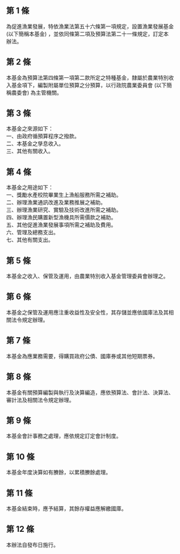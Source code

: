 第 1 條
-------
為促進漁業發展，特依漁業法第五十六條第一項規定，設置漁業發展基金  
 (以下簡稱本基金) ，並依同條第二項及預算法第二十一條規定，訂定本  
辦法。

第 2 條
-------
本基金為預算法第四條第一項第二款所定之特種基金，隸屬於農業特別收  
入基金項下，編製附屬單位預算之分預算，以行政院農業委員會 (以下簡  
稱農委會) 為主管機關。

第 3 條
-------
本基金之來源如下：  
一、由政府循預算程序之撥款。  
二、本基金之孳息收入。  
三、其他有關收入。

第 4 條
-------
本基金之用途如下：  
一、獎勵水產校院畢業生上漁船服務所需之補助。  
二、辦理漁業通訊改進及業務推展之補助。  
三、辦理漁業研究、實驗及技術改進所需之補助。  
四、辦理漁民購置新型漁機具所需價款之補助。  
五、其他促進漁業發展事項所需之補助及費用。  
六、管理及總務支出。  
七、其他有關支出。

第 5 條
-------
本基金之收入、保管及運用，由農業特別收入基金管理委員會辦理之。

第 6 條
-------
本基金之保管及運用應注重收益性及安全性，其存儲並應依國庫法及其相  
關法令規定辦理。

第 7 條
-------
本基金為應業務需要，得購買政府公債、國庫券或其他短期票券。

第 8 條
-------
本基金有關預算編製與執行及決算編造，應依預算法、會計法、決算法、  
審計法及相關法令規定辦理。

第 9 條
-------
本基金會計事務之處理，應依規定訂定會計制度。

第 10 條
--------
本基金年度決算如有賸餘，以累積賸餘處理。

第 11 條
--------
本基金結束時，應予結算，其餘存權益應解繳國庫。

第 12 條
--------
本辦法自發布日施行。

